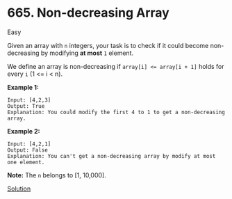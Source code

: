 # 665. Non-decreasing Array

Easy

Given an array with `n` integers, your task is to check if it could become non-decreasing by modifying **at most** `1` element.

We define an array is non-decreasing if `array[i] <= array[i + 1]` holds for every `i` (1 <= i < n).

**Example 1:**

```
Input: [4,2,3]
Output: True
Explanation: You could modify the first 4 to 1 to get a non-decreasing array.
```



**Example 2:**

```
Input: [4,2,1]
Output: False
Explanation: You can't get a non-decreasing array by modify at most one element.
```



**Note:** The `n` belongs to [1, 10,000].



[Solution](./Solution.md)

